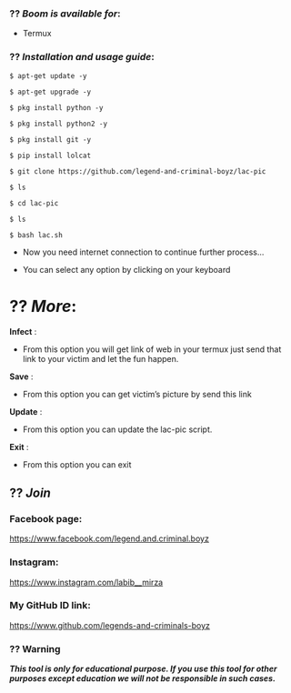 ### ?? ***Boom is available for***:

* Termux

### ?? ***Installation and usage guide***:
```
$ apt-get update -y
```
```
$ apt-get upgrade -y
```
```
$ pkg install python -y 
```
```
$ pkg install python2 -y
```
```
$ pkg install git -y
```
```
$ pip install lolcat
```
```
$ git clone https://github.com/legend-and-criminal-boyz/lac-pic
```
```
$ ls
```
```
$ cd lac-pic
```
```
$ ls
```
```
$ bash lac.sh
```

* Now you need internet connection to continue further process...

* You can select any option by clicking on your keyboard


# ?? ***More***:

__Infect__ :
- From this option you will get link of web in your termux just send that link to your victim and let the fun happen.

__Save__ :
- From this option you can get victim’s picture by send this link

__Update__ :
- From this option you can update the lac-pic script.

__Exit__ :
- From this option you can exit 



## ?? ***Join***

### Facebook page: 
https://www.facebook.com/legend.and.criminal.boyz


### Instagram: 
https://www.instagram.com/labib__mirza

### My GitHub ID link:
https://www.github.com/legends-and-criminals-boyz

### ?? Warning

***This tool is only for educational purpose. If you use this tool for other purposes except education we will not be responsible in such cases.***
